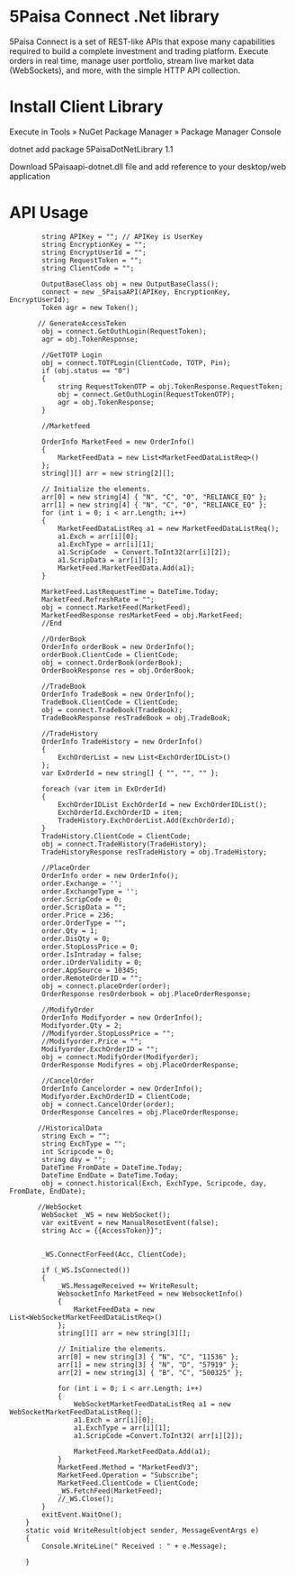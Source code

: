 # 5Paisa Connect .Net library
5Paisa Connect is a set of REST-like APIs that expose many capabilities required to build a complete investment and trading platform. Execute orders in real time, manage user portfolio, stream live market data (WebSockets), and more, with the simple HTTP API collection.
# Install Client Library

Execute in Tools » NuGet Package Manager » Package Manager Console

dotnet add package 5PaisaDotNetLibrary 1.1

Download 5Paisaapi-dotnet.dll file and add reference to your desktop/web application
# API Usage

            string APIKey = ""; // APIKey is UserKey
            string EncryptionKey = "";
            string EncryptUserId = "";
            string RequestToken = "";
            string ClientCode = "";

            OutputBaseClass obj = new OutputBaseClass();
            connect = new _5PaisaAPI(APIKey, EncryptionKey, EncryptUserId);
            Token agr = new Token();

           // GenerateAccessToken
            obj = connect.GetOuthLogin(RequestToken);
            agr = obj.TokenResponse;

            //GetTOTP Login
            obj = connect.TOTPLogin(ClientCode, TOTP, Pin);
            if (obj.status == "0")
            {
                string RequestTokenOTP = obj.TokenResponse.RequestToken;
                obj = connect.GetOuthLogin(RequestTokenOTP);
                agr = obj.TokenResponse;
            }

            //Marketfeed

            OrderInfo MarketFeed = new OrderInfo()
            {
                MarketFeedData = new List<MarketFeedDataListReq>()
            };
            string[][] arr = new string[2][];

            // Initialize the elements.
            arr[0] = new string[4] { "N", "C", "0", "RELIANCE_EQ" };
            arr[1] = new string[4] { "N", "C", "0", "RELIANCE_EQ" };
            for (int i = 0; i < arr.Length; i++)
            {
                MarketFeedDataListReq a1 = new MarketFeedDataListReq();
                a1.Exch = arr[i][0];
                a1.ExchType = arr[i][1];
                a1.ScripCode  = Convert.ToInt32(arr[i][2]);
                a1.ScripData = arr[i][3];
                MarketFeed.MarketFeedData.Add(a1);
            }

            MarketFeed.LastRequestTime = DateTime.Today;
            MarketFeed.RefreshRate = "";
            obj = connect.MarketFeed(MarketFeed);
            MarketFeedResponse resMarketFeed = obj.MarketFeed;
            //End 

            //OrderBook
            OrderInfo orderBook = new OrderInfo();
            orderBook.ClientCode = ClientCode;
            obj = connect.OrderBook(orderBook);
            OrderBookResponse res = obj.OrderBook;

            //TradeBook
            OrderInfo TradeBook = new OrderInfo();
            TradeBook.ClientCode = ClientCode;
            obj = connect.TradeBook(TradeBook);
            TradeBookResponse resTradeBook = obj.TradeBook;

            //TradeHistory
            OrderInfo TradeHistory = new OrderInfo()
            {
                ExchOrderList = new List<ExchOrderIDList>()
            };
            var ExOrderId = new string[] { "", "", "" };
            
            foreach (var item in ExOrderId)
            {
                ExchOrderIDList ExchOrderId = new ExchOrderIDList();
                ExchOrderId.ExchOrderID = item;
                TradeHistory.ExchOrderList.Add(ExchOrderId);
            }
            TradeHistory.ClientCode = ClientCode;
            obj = connect.TradeHistory(TradeHistory);
            TradeHistoryResponse resTradeHistory = obj.TradeHistory;

            //PlaceOrder
            OrderInfo order = new OrderInfo();
            order.Exchange = '';
            order.ExchangeType = '';
            order.ScripCode = 0;
            order.ScripData = "";
            order.Price = 236;
            order.OrderType = "";
            order.Qty = 1;
            order.DisQty = 0;
            order.StopLossPrice = 0;
            order.IsIntraday = false;
            order.iOrderValidity = 0;
            order.AppSource = 10345;
            order.RemoteOrderID = "";
            obj = connect.placeOrder(order);
            OrderResponse resOrderbook = obj.PlaceOrderResponse;

            //ModifyOrder
            OrderInfo Modifyorder = new OrderInfo();
            Modifyorder.Qty = 2;
            //Modifyorder.StopLossPrice = "";
            //Modifyorder.Price = "";
            Modifyorder.ExchOrderID = "";
            obj = connect.ModifyOrder(Modifyorder);
            OrderResponse Modifyres = obj.PlaceOrderResponse;

            //CancelOrder
            OrderInfo Cancelorder = new OrderInfo();
            Modifyorder.ExchOrderID = ClientCode;
            obj = connect.CancelOrder(order);
            OrderResponse Cancelres = obj.PlaceOrderResponse;

           //HistoricalData
            string Exch = "";
            string ExchType = "";
            int Scripcode = 0;
            string day = "";
            DateTime FromDate = DateTime.Today;
            DateTime EndDate = DateTime.Today;
            obj = connect.historical(Exch, ExchType, Scripcode, day, FromDate, EndDate);

           //WebSocket
            WebSocket _WS = new WebSocket();
            var exitEvent = new ManualResetEvent(false);
            string Acc = {{AccessToken}}";


            _WS.ConnectForFeed(Acc, ClientCode);

            if (_WS.IsConnected())
            {
                _WS.MessageReceived += WriteResult;
                WebsocketInfo MarketFeed = new WebsocketInfo()
                {
                    MarketFeedData = new List<WebSocketMarketFeedDataListReq>()
                };
                string[][] arr = new string[3][];

                // Initialize the elements.
                arr[0] = new string[3] { "N", "C", "11536" };
                arr[1] = new string[3] { "N", "D", "57919" };
                arr[2] = new string[3] { "B", "C", "500325" };
         
                for (int i = 0; i < arr.Length; i++)
                {
                    WebSocketMarketFeedDataListReq a1 = new WebSocketMarketFeedDataListReq();
                    a1.Exch = arr[i][0];
                    a1.ExchType = arr[i][1];
                    a1.ScripCode =Convert.ToInt32( arr[i][2]);
                  
                    MarketFeed.MarketFeedData.Add(a1);
                }
                MarketFeed.Method = "MarketFeedV3";
                MarketFeed.Operation = "Subscribe";
                MarketFeed.ClientCode = ClientCode;
                _WS.FetchFeed(MarketFeed);
                //_WS.Close();
            }
            exitEvent.WaitOne();
        }
        static void WriteResult(object sender, MessageEventArgs e)
        {
            Console.WriteLine(" Received : " + e.Message);

        }
       
